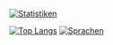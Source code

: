 [![Statistiken](https://github-readme-stats.vercel.app/api?username=luca-guettinger)](https://github.com/anuraghazra/github-readme-stats)

[![Top Langs](https://github-readme-stats.vercel.app/api/top-langs/?username=lalumamesh&layout=compact)](https://github.com/anuraghazra/github-readme-stats)
[![Sprachen](https://github-readme-stats.vercel.app/api/top-langs/?username=luca-guettinger&layout=compact)](https://github.com/anuraghazra/github-readme-stats)
